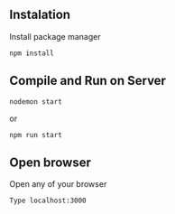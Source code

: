 ## Instalation

Install package manager

```
npm install
```

## Compile and Run on Server

```
nodemon start
```

or

```
npm run start
```

## Open browser

Open any of your browser

```
Type localhost:3000
```